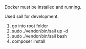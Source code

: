 Docker must be installed and running.

Used sail for development.

1. go into root folder
2. sudo ./vendor/bin/sail up -d
3. sudo ./vendor/bin/sail bash
4. composer install
